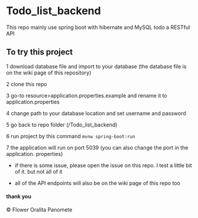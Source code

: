 # Todo_list_backend
This repo mainly use spring boot with hibernate and MySQL todo a RESTful API

## To try this project

1 download database file and import to your database (the database file is on the wiki page of this repository)

2 clone this repo

3 go-to resource>application.properties.example and rename it to application.properties

4 change path to your database location and set username and password

5 go back to repo folder (/Todo_list_backend)

6 run project by this command `mvnw spring-boot:run`

7 the application will run on port 5039 (you can also change the port in the application. properties)

- if there is some issue, please open the issue on this repo. I test a little bit of it. but not all of it

- all of the API endpoints will also be on the wiki page of this repo too

#### thank you

&copy; Flower Oralita Panomete
